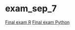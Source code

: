 # exam_sep_7
[Final exam R](https://github.com/MargotWolsink/exam_sep_7/blob/master/exam_1_student%20(2).ipynb)
[Final exam Python](https://github.com/MargotWolsink/exam_sep_7/blob/master/exam_Sep_7_2018%20(2).ipynb)
